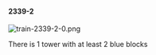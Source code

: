 #### 2339-2
![train-2339-2-0.png](https://github.com/lil-lab/nlvr/raw/master/nlvr/train/images/70/train-2339-2-0.png "train-2339-2-0.png")

There is 1 tower with at least 2 blue blocks
